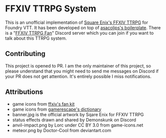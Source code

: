 # FFXIV TTRPG System

This is an unofficial implementation of [Square Enix's FFXIV TTRPG](https://www.square-enix-shop.com/ffxivttrpg/en/index.html) for Foundry VTT. It has been developed on top of [asacolips's boilerplate](https://github.com/asacolips-projects/boilerplate).
There is a "[FFXIV TTRPG Fan](https://discord.gg/6EghsJdCbS)" Discord server which you can join if you want to talk about this TTRPG system.

## Contributing
This project is opened to PR. I am the only maintainer of this project, so please understand that you might need to send me messages on Discord if your PR does not get attention. It's entirely possible I miss notifications.

## Attributions
- game icons from [ffxiv's fan kit](https://fr.finalfantasyxiv.com/lodestone/special/fankit/icon/)
- game icons from [gamerescape's dictionary](https://ffxiv.gamerescape.com/wiki/Dictionary_of_Icons#Player_Icons)
- banner.jpg is the official artwork by Sqare Enix for FFXIV TTRPG
- status effects drawn and shared by Demonskunk on Discord
- anvil-impact.png by Lorc under CC BY 3.0 from game-icons.net
- meteor.png by Doctor-Cool from deviantart.com
